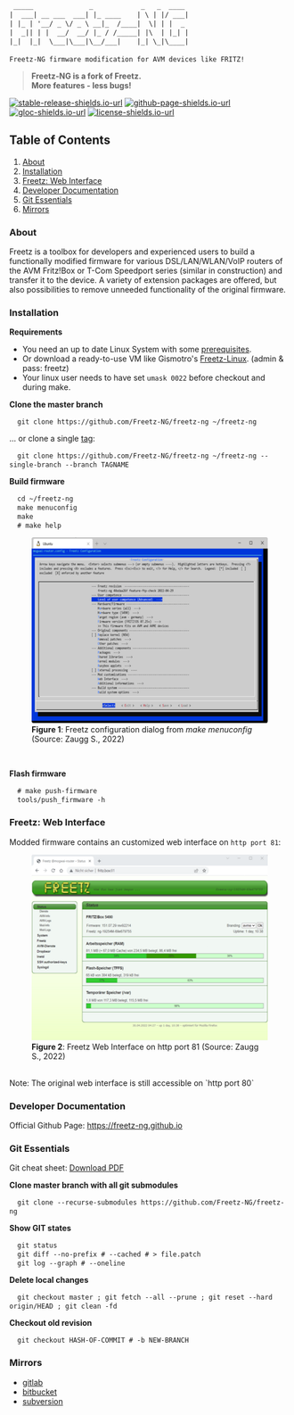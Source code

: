 ```
 _____              _            _   _  ____
|  ___| __ ___  ___| |_ ____    | \ | |/ ___|
| |_ | '__/ _ \/ _ \ __|_  /____|  \| | |  _
|  _|| | |  __/  __/ |_ / /_____| |\  | |_| |
|_|  |_|  \___|\___|\__/___|    |_| \_|\____|

Freetz-NG firmware modification for ​AVM devices like FRITZ!
```
>  **Freetz-NG is a fork of Freetz.**  
>  **More features - less bugs!**

[![stable-release-shields.io-url][stable-release-shields.io-url]][stable-release-github-url] 
[![github-page-shields.io-url][github-page-shields.io-url]][github-page-github.io-url] 
[![gloc-shields.io-url][gloc-shields.io-url]][gloc-github-url] 
[![license-shields.io-url][license-shields.io-url]][license-github-url] 

[stable-release-shields.io-url]: https://img.shields.io/badge/release-ng22040-brightgreen
[stable-release-github-url]: https://github.com/Freetz-NG/freetz-ng/releases/tag/ng22040
[github-page-shields.io-url]: https://img.shields.io/badge/doc-freetz--ng.github.io-blue
[github-page-github.io-url]: https://freetz-ng.github.io/freetz-ng
[gloc-shields.io-url]: https://img.shields.io/badge/gloc-1.8m-blue
[gloc-github-url]: https://github.com/kas-elvirov/gloc
[license-shields.io-url]: https://img.shields.io/badge/license-GPL--2.0-blue
[license-github-url]: https://github.com/Freetz-NG/freetz-ng/blob/master/LICENSE


## Table of Contents

1. [About](#about)
2. [Installation](#installation)
3. [Freetz: Web Interface](#freetz-web-interface) 
4. [Developer Documentation](#developer-documentation)
5. [Git Essentials](#git-essentials)
6. [Mirrors](#mirrors)

### About

Freetz is a toolbox for developers and experienced users to build a functionally modified firmware for various DSL/LAN/WLAN/VoIP routers of the AVM Fritz!Box or T-Com Speedport 
series (similar in construction) and transfer it to the device. A variety of extension packages are offered, but also possibilities to remove unneeded functionality of the original firmware.

### Installation

**Requirements**
 * You need an up to date Linux System with some [prerequisites](docs/PREREQUISITES.md).
 * Or download a ready-to-use VM like Gismotro's [Freetz-Linux](https://freetz.digital-eliteboard.com/?dir=Teamserver/Freetz/Freetz-VM/VirtualBox/). (admin & pass: freetz)
 * Your linux user needs to have set `umask 0022` before checkout and during make.

**Clone the master branch**
```
  git clone https://github.com/Freetz-NG/freetz-ng ~/freetz-ng
```

... or clone a single [tag](../../tags):

```
  git clone https://github.com/Freetz-NG/freetz-ng ~/freetz-ng --single-branch --branch TAGNAME
```

**Build firmware**
```
  cd ~/freetz-ng
  make menuconfig
  make
  # make help
```

<figure>
	<a href="docs/screenshots/282.png">   
		<img id="freetz-cli-menuconfig" loading="lazy" src="docs/screenshots/282_md.png" alt="Freetz CLI - make menuconfig" width="447" height="333">
	</a>
	<br>
	<figcaption><b>Figure 1</b>: Freetz configuration dialog from <i>make menuconfig</i> (Source: Zaugg S., 2022)</figcaption>
</figure>

<br>

**Flash firmware**
```
  # make push-firmware
  tools/push_firmware -h
```

### Freetz: Web Interface

Modded firmware contains an customized web interface on `http port 81`:  

<figure>
	<a href="docs/screenshots/281.png">   
		<img id="freetz-web-interface" loading="lazy" src="docs/screenshots/281_md.png" alt="Freetz - Web Interface" width="447" height="333">
	</a>
	<br>
	<figcaption><b>Figure 2</b>: Freetz Web Interface on http port 81 (Source: Zaugg S., 2022)</figcaption>
</figure>

<br>
Note: The original web interface is still accessible on `http port 80`

### Developer Documentation

Official Github Page: <a href="https://freetz-ng.github.io" target="_blank" rel="noopener noreferrer">https://freetz-ng.github.io</a> 

### Git Essentials

Git cheat sheet: <a href="https://doabledanny.gumroad.com/l/git-commands-cheat-sheet-pdf" target="_blank" rel="noopener noreferrer">Download PDF</a>  

**Clone master branch with all git submodules**
```
  git clone --recurse-submodules https://github.com/Freetz-NG/freetz-ng
```

**Show GIT states**
```
  git status
  git diff --no-prefix # --cached # > file.patch
  git log --graph # --oneline
```

**Delete local changes**
```
  git checkout master ; git fetch --all --prune ; git reset --hard origin/HEAD ; git clean -fd
```

**Checkout old revision**
```
  git checkout HASH-OF-COMMIT # -b NEW-BRANCH
```

### Mirrors

* <a href="https://gitlab.com/Freetz-NG/freetz-ng" target="_blank" rel="noopener noreferrer">gitlab</a>  
* <a href="https://bitbucket.org/Freetz-NG/freetz-ng" target="_blank" rel="noopener noreferrer">bitbucket</a>  
* <a href="https://svn.boxmatrix.info/freetz-ng/trunk" target="_blank" rel="noopener noreferrer">subversion</a>  